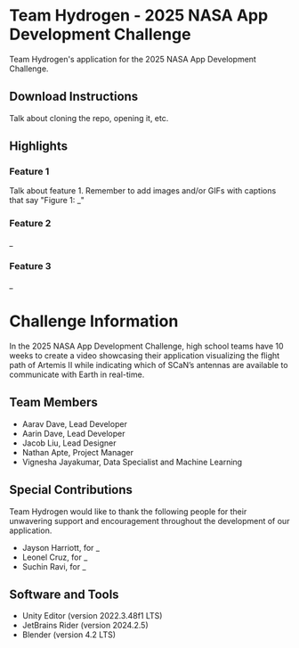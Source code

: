 # Team Hydrogen - 2025 NASA App Development Challenge
Team Hydrogen's application for the 2025 NASA App Development Challenge.

## Download Instructions
Talk about cloning the repo, opening it, etc.

## Highlights

### Feature 1
Talk about feature 1. Remember to add images and/or GIFs with captions that say "Figure 1: _"

### Feature 2
_

### Feature 3
_

# Challenge Information
In the 2025 NASA App Development Challenge, high school teams have 10 weeks to create a video showcasing their application visualizing the flight path of Artemis II while indicating which of SCaN’s antennas are available to communicate with Earth in real-time.

## Team Members
- Aarav Dave, Lead Developer
- Aarin Dave, Lead Developer
- Jacob Liu, Lead Designer
- Nathan Apte, Project Manager
- Vignesha Jayakumar, Data Specialist and Machine Learning

## Special Contributions
Team Hydrogen would like to thank the following people for their unwavering support and encouragement throughout the development of our application.
- Jayson Harriott, for _
- Leonel Cruz, for _
- Suchin Ravi, for _

## Software and Tools
- Unity Editor (version 2022.3.48f1 LTS)
- JetBrains Rider (version 2024.2.5)
- Blender (version 4.2 LTS)
